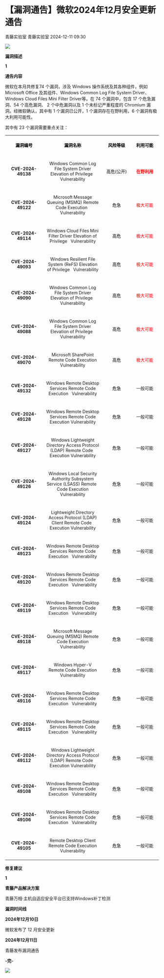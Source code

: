 #  【漏洞通告】微软2024年12月安全更新通告   
青藤实验室  青藤实验室   2024-12-11 09:30  
  
![](https://mmbiz.qpic.cn/sz_mmbiz_gif/8WTUSyXg5PFTmTVJPAiagO2G7ic9qB4VcgyYiaiacD642uAPy16jYThn0t4tuWAXl9JQgIAjZCmsyYTxfmgfQsaqdg/640?wx_fmt=gif&from=appmsg "")  
  
**漏洞描述**  
  
  
  
  
**1**  
  
**通告内容**  
  
  
微软在本月共修复74 个漏洞，涉及 Windows 操作系统及其各种组件，例如 Microsoft Office 及其组件、Windows Common Log File System Driver、Windows Cloud Files Mini Filter Driver等。在 74 个漏洞中，包含 17 个危急漏洞、54 个高危漏洞、 2 个中危漏洞以及 1 个未标记严重程度的 Chromium 漏洞。经微软确认，其中有 1 个漏洞已公开，1 个漏洞存在在野利用，6 个漏洞有极大利用可能性。  
  
  
其中有 23 个漏洞需要重点关注：  
  
<table><tbody><tr><td style="border-bottom-width: 2px;border-color: rgb(153, 153, 153) rgb(153, 153, 153) rgb(102, 102, 102);padding: 5px 10px;" width="116.66666666666666"><p style="text-align:center;"><span style="font-size:14px;"><strong><span style="color: black;">漏洞编号</span></strong></span></p></td><td style="border-top-color: rgb(153, 153, 153);border-left: none;border-bottom-width: 2px;border-bottom-color: rgb(102, 102, 102);border-right-color: rgb(153, 153, 153);padding: 5px 10px;" width="196.66666666666666"><p style="text-align:center;"><span style="font-size:14px;"><strong><span style="color: black;">漏洞名称</span></strong></span></p></td><td style="border-top-color: rgb(153, 153, 153);border-left: none;border-bottom-width: 2px;border-bottom-color: rgb(102, 102, 102);border-right-color: rgb(153, 153, 153);padding: 5px 10px;" width="83.66666666666667"><p style="text-align:center;"><span style="font-size:14px;"><strong><span style="color: black;">风险等级</span></strong></span></p></td><td style="border-top-color: rgb(153, 153, 153);border-left: none;border-bottom-width: 2px;border-bottom-color: rgb(102, 102, 102);border-right-color: rgb(153, 153, 153);padding: 5px 10px;" width="85.66666666666667"><p style="text-align:center;"><span style="font-size:14px;"><strong><span style="color: black;">利用可能</span></strong></span></p></td></tr><tr><td style="border-right-color: rgb(153, 153, 153);border-bottom-color: rgb(153, 153, 153);border-left-color: rgb(153, 153, 153);border-top: none;padding: 5px 10px;" width="116.66666666666667"><p style="text-align:center;"><span style="font-size:14px;"><strong>CVE-2024-49138</strong></span></p></td><td style="border-top: none;border-left: none;border-bottom-color: rgb(153, 153, 153);border-right-color: rgb(153, 153, 153);padding: 5px 10px;" width="196.66666666666666"><p style="text-align:center;"><span style="font-size:14px;">Windows Common Log File System Driver Elevation of Privilege   Vulnerability</span></p></td><td style="border-top: none;border-left: none;border-bottom-color: rgb(153, 153, 153);border-right-color: rgb(153, 153, 153);padding: 5px 10px;" width="83.66666666666667"><p style="text-align:center;"><span style="color: black;font-size: 14px;">高危(公开)</span></p></td><td style="border-top: none;border-left: none;border-bottom-color: rgb(153, 153, 153);border-right-color: rgb(153, 153, 153);padding: 5px 10px;" width="85.66666666666667"><p style="text-align:center;"><span style="font-size:14px;"><strong><span style="color: red;">在野利用</span></strong></span></p></td></tr><tr><td style="border-right-color: rgb(153, 153, 153);border-bottom-color: rgb(153, 153, 153);border-left-color: rgb(153, 153, 153);border-top: none;padding: 5px 10px;" width="116.66666666666667"><p style="text-align:center;"><span style="font-size:14px;"><strong>CVE-2024-49122</strong></span></p></td><td style="border-top: none;border-left: none;border-bottom-color: rgb(153, 153, 153);border-right-color: rgb(153, 153, 153);padding: 5px 10px;" width="196.66666666666666"><p style="text-align:center;"><span style="font-size:14px;">Microsoft Message Queuing (MSMQ) Remote Code Execution   Vulnerability</span></p></td><td style="border-top: none;border-left: none;border-bottom-color: rgb(153, 153, 153);border-right-color: rgb(153, 153, 153);padding: 5px 10px;" width="83.66666666666667"><p style="text-align:center;"><span style="color: black;font-size: 14px;">危急</span></p></td><td style="border-top: none;border-left: none;border-bottom-color: rgb(153, 153, 153);border-right-color: rgb(153, 153, 153);padding: 5px 10px;" width="85.66666666666667"><p style="text-align:center;"><span style="color: red;font-size: 14px;">极大可能</span></p></td></tr><tr><td style="border-right-color: rgb(153, 153, 153);border-bottom-color: rgb(153, 153, 153);border-left-color: rgb(153, 153, 153);border-top: none;padding: 5px 10px;" width="116.66666666666667"><p style="text-align:center;"><span style="font-size:14px;"><strong>CVE-2024-49114</strong></span></p></td><td style="border-top: none;border-left: none;border-bottom-color: rgb(153, 153, 153);border-right-color: rgb(153, 153, 153);padding: 5px 10px;" width="196.66666666666666"><p style="text-align:center;"><span style="font-size:14px;">Windows Cloud Files Mini Filter Driver Elevation of Privilege   Vulnerability</span></p></td><td style="border-top: none;border-left: none;border-bottom-color: rgb(153, 153, 153);border-right-color: rgb(153, 153, 153);padding: 5px 10px;" width="83.66666666666667"><p style="text-align:center;"><span style="color: black;font-size: 14px;">高危</span></p></td><td style="border-top: none;border-left: none;border-bottom-color: rgb(153, 153, 153);border-right-color: rgb(153, 153, 153);padding: 5px 10px;" width="85.66666666666667"><p style="text-align:center;"><span style="color: red;font-size: 14px;">极大可能</span></p></td></tr><tr><td style="border-right-color: rgb(153, 153, 153);border-bottom-color: rgb(153, 153, 153);border-left-color: rgb(153, 153, 153);border-top: none;padding: 5px 10px;" width="116.66666666666667"><p style="text-align:center;"><span style="font-size:14px;"><strong>CVE-2024-49093</strong></span></p></td><td style="border-top: none;border-left: none;border-bottom-color: rgb(153, 153, 153);border-right-color: rgb(153, 153, 153);padding: 5px 10px;" width="196.66666666666666"><p style="text-align:center;"><span style="font-size:14px;">Windows Resilient File System (ReFS) Elevation of Privilege   Vulnerability</span></p></td><td style="border-top: none;border-left: none;border-bottom-color: rgb(153, 153, 153);border-right-color: rgb(153, 153, 153);padding: 5px 10px;" width="83.66666666666667"><p style="text-align:center;"><span style="color: black;font-size: 14px;">高危</span></p></td><td style="border-top: none;border-left: none;border-bottom-color: rgb(153, 153, 153);border-right-color: rgb(153, 153, 153);padding: 5px 10px;" width="85.66666666666667"><p style="text-align:center;"><span style="color: red;font-size: 14px;">极大可能</span></p></td></tr><tr><td style="border-right-color: rgb(153, 153, 153);border-bottom-color: rgb(153, 153, 153);border-left-color: rgb(153, 153, 153);border-top: none;padding: 5px 10px;" width="116.66666666666667"><p style="text-align:center;"><span style="font-size:14px;"><strong>CVE-2024-49090</strong></span></p></td><td style="border-top: none;border-left: none;border-bottom-color: rgb(153, 153, 153);border-right-color: rgb(153, 153, 153);padding: 5px 10px;" width="196.66666666666666"><p style="text-align:center;"><span style="font-size:14px;">Windows Common Log File System Driver Elevation of Privilege   Vulnerability</span></p></td><td style="border-top: none;border-left: none;border-bottom-color: rgb(153, 153, 153);border-right-color: rgb(153, 153, 153);padding: 5px 10px;" width="83.66666666666667"><p style="text-align:center;"><span style="color: black;font-size: 14px;">高危</span></p></td><td style="border-top: none;border-left: none;border-bottom-color: rgb(153, 153, 153);border-right-color: rgb(153, 153, 153);padding: 5px 10px;" width="85.66666666666667"><p style="text-align:center;"><span style="color: red;font-size: 14px;">极大可能</span></p></td></tr><tr><td style="border-right-color: rgb(153, 153, 153);border-bottom-color: rgb(153, 153, 153);border-left-color: rgb(153, 153, 153);border-top: none;padding: 5px 10px;" width="116.66666666666667"><p style="text-align:center;"><span style="font-size:14px;"><strong>CVE-2024-49088</strong></span></p></td><td style="border-top: none;border-left: none;border-bottom-color: rgb(153, 153, 153);border-right-color: rgb(153, 153, 153);padding: 5px 10px;" width="196.66666666666666"><p style="text-align:center;"><span style="font-size:14px;">Windows Common Log File System Driver Elevation of Privilege   Vulnerability</span></p></td><td style="border-top: none;border-left: none;border-bottom-color: rgb(153, 153, 153);border-right-color: rgb(153, 153, 153);padding: 5px 10px;" width="83.66666666666667"><p style="text-align:center;"><span style="color: black;font-size: 14px;">高危</span></p></td><td style="border-top: none;border-left: none;border-bottom-color: rgb(153, 153, 153);border-right-color: rgb(153, 153, 153);padding: 5px 10px;" width="85.66666666666667"><p style="text-align:center;"><span style="color: red;font-size: 14px;">极大可能</span></p></td></tr><tr><td style="border-right-color: rgb(153, 153, 153);border-bottom-color: rgb(153, 153, 153);border-left-color: rgb(153, 153, 153);border-top: none;padding: 5px 10px;" width="116.66666666666667"><p style="text-align:center;"><span style="font-size:14px;"><strong>CVE-2024-49070</strong></span></p></td><td style="border-top: none;border-left: none;border-bottom-color: rgb(153, 153, 153);border-right-color: rgb(153, 153, 153);padding: 5px 10px;" width="196.66666666666666"><p style="text-align:center;"><span style="font-size:14px;">Microsoft SharePoint Remote Code Execution Vulnerability</span></p></td><td style="border-top: none;border-left: none;border-bottom-color: rgb(153, 153, 153);border-right-color: rgb(153, 153, 153);padding: 5px 10px;" width="83.66666666666667"><p style="text-align:center;"><span style="color: black;font-size: 14px;">高危</span></p></td><td style="border-top: none;border-left: none;border-bottom-color: rgb(153, 153, 153);border-right-color: rgb(153, 153, 153);padding: 5px 10px;" width="85.66666666666667"><p style="text-align:center;"><span style="color: red;font-size: 14px;">极大可能</span></p></td></tr><tr><td style="border-right-color: rgb(153, 153, 153);border-bottom-color: rgb(153, 153, 153);border-left-color: rgb(153, 153, 153);border-top: none;padding: 5px 10px;" width="116.66666666666667"><p style="text-align:center;"><span style="font-size:14px;"><strong>CVE-2024-49132</strong></span></p></td><td style="border-top: none;border-left: none;border-bottom-color: rgb(153, 153, 153);border-right-color: rgb(153, 153, 153);padding: 5px 10px;" width="196.66666666666666"><p style="text-align:center;"><span style="font-size:14px;">Windows Remote Desktop Services Remote Code Execution   Vulnerability</span></p></td><td style="border-top: none;border-left: none;border-bottom-color: rgb(153, 153, 153);border-right-color: rgb(153, 153, 153);padding: 5px 10px;" width="83.66666666666667"><p style="text-align:center;"><span style="color: black;font-size: 14px;">危急</span></p></td><td style="border-top: none;border-left: none;border-bottom-color: rgb(153, 153, 153);border-right-color: rgb(153, 153, 153);padding: 5px 10px;" width="85.66666666666667"><p style="text-align:center;"><span style="font-size: 14px;">一般可能</span></p></td></tr><tr><td style="border-right-color: rgb(153, 153, 153);border-bottom-color: rgb(153, 153, 153);border-left-color: rgb(153, 153, 153);border-top: none;padding: 5px 10px;" width="116.66666666666667"><p style="text-align:center;"><span style="font-size:14px;"><strong>CVE-2024-49128</strong></span></p></td><td style="border-top: none;border-left: none;border-bottom-color: rgb(153, 153, 153);border-right-color: rgb(153, 153, 153);padding: 5px 10px;" width="196.66666666666666"><p style="text-align:center;"><span style="font-size:14px;">Windows Remote Desktop Services Remote Code Execution Vulnerability</span></p></td><td style="border-top: none;border-left: none;border-bottom-color: rgb(153, 153, 153);border-right-color: rgb(153, 153, 153);padding: 5px 10px;" width="83.66666666666667"><p style="text-align:center;"><span style="color: black;font-size: 14px;">危急</span></p></td><td style="border-top: none;border-left: none;border-bottom-color: rgb(153, 153, 153);border-right-color: rgb(153, 153, 153);padding: 5px 10px;" width="85.66666666666667"><p style="text-align:center;"><span style="font-size: 14px;">一般可能</span></p></td></tr><tr><td style="border-right-color: rgb(153, 153, 153);border-bottom-color: rgb(153, 153, 153);border-left-color: rgb(153, 153, 153);border-top: none;padding: 5px 10px;" width="116.66666666666667"><p style="text-align:center;"><span style="font-size:14px;"><strong>CVE-2024-49127</strong></span></p></td><td style="border-top: none;border-left: none;border-bottom-color: rgb(153, 153, 153);border-right-color: rgb(153, 153, 153);padding: 5px 10px;" width="196.66666666666666"><p style="text-align:center;"><span style="font-size:14px;">Windows Lightweight Directory Access Protocol (LDAP) Remote Code   Execution Vulnerability</span></p></td><td style="border-top: none;border-left: none;border-bottom-color: rgb(153, 153, 153);border-right-color: rgb(153, 153, 153);padding: 5px 10px;" width="83.66666666666667"><p style="text-align:center;"><span style="color: black;font-size: 14px;">危急</span></p></td><td style="border-top: none;border-left: none;border-bottom-color: rgb(153, 153, 153);border-right-color: rgb(153, 153, 153);padding: 5px 10px;" width="85.66666666666667"><p style="text-align:center;"><span style="font-size: 14px;">一般可能</span></p></td></tr><tr><td style="border-right-color: rgb(153, 153, 153);border-bottom-color: rgb(153, 153, 153);border-left-color: rgb(153, 153, 153);border-top: none;padding: 5px 10px;" width="116.66666666666667"><p style="text-align:center;"><span style="font-size:14px;"><strong>CVE-2024-49126</strong></span></p></td><td style="border-top: none;border-left: none;border-bottom-color: rgb(153, 153, 153);border-right-color: rgb(153, 153, 153);padding: 5px 10px;" width="196.66666666666666"><p style="text-align:center;"><span style="font-size:14px;">Windows Local Security Authority Subsystem Service (LSASS) Remote   Code Execution Vulnerability</span></p></td><td style="border-top: none;border-left: none;border-bottom-color: rgb(153, 153, 153);border-right-color: rgb(153, 153, 153);padding: 5px 10px;" width="83.66666666666667"><p style="text-align:center;"><span style="color: black;font-size: 14px;">危急</span></p></td><td style="border-top: none;border-left: none;border-bottom-color: rgb(153, 153, 153);border-right-color: rgb(153, 153, 153);padding: 5px 10px;" width="85.66666666666667"><p style="text-align:center;"><span style="font-size: 14px;">一般可能</span></p></td></tr><tr><td style="border-right-color: rgb(153, 153, 153);border-bottom-color: rgb(153, 153, 153);border-left-color: rgb(153, 153, 153);border-top: none;padding: 5px 10px;" width="116.66666666666667"><p style="text-align:center;"><span style="font-size:14px;"><strong>CVE-2024-49124</strong></span></p></td><td style="border-top: none;border-left: none;border-bottom-color: rgb(153, 153, 153);border-right-color: rgb(153, 153, 153);padding: 5px 10px;" width="196.66666666666666"><p style="text-align:center;"><span style="font-size:14px;">Lightweight Directory Access Protocol (LDAP) Client Remote Code   Execution Vulnerability</span></p></td><td style="border-top: none;border-left: none;border-bottom-color: rgb(153, 153, 153);border-right-color: rgb(153, 153, 153);padding: 5px 10px;" width="83.66666666666667"><p style="text-align:center;"><span style="color: black;font-size: 14px;">危急</span></p></td><td style="border-top: none;border-left: none;border-bottom-color: rgb(153, 153, 153);border-right-color: rgb(153, 153, 153);padding: 5px 10px;" width="85.66666666666667"><p style="text-align:center;"><span style="font-size: 14px;">一般可能</span></p></td></tr><tr><td style="border-right-color: rgb(153, 153, 153);border-bottom-color: rgb(153, 153, 153);border-left-color: rgb(153, 153, 153);border-top: none;padding: 5px 10px;" width="116.66666666666667"><p style="text-align:center;"><span style="font-size:14px;"><strong>CVE-2024-49123</strong></span></p></td><td style="border-top: none;border-left: none;border-bottom-color: rgb(153, 153, 153);border-right-color: rgb(153, 153, 153);padding: 5px 10px;" width="196.66666666666666"><p style="text-align:center;"><span style="font-size:14px;">Windows Remote Desktop Services Remote Code Execution   Vulnerability</span></p></td><td style="border-top: none;border-left: none;border-bottom-color: rgb(153, 153, 153);border-right-color: rgb(153, 153, 153);padding: 5px 10px;" width="83.66666666666667"><p style="text-align:center;"><span style="color: black;font-size: 14px;">危急</span></p></td><td style="border-top: none;border-left: none;border-bottom-color: rgb(153, 153, 153);border-right-color: rgb(153, 153, 153);padding: 5px 10px;" width="85.66666666666667"><p style="text-align:center;"><span style="font-size: 14px;">一般可能</span></p></td></tr><tr><td style="border-right-color: rgb(153, 153, 153);border-bottom-color: rgb(153, 153, 153);border-left-color: rgb(153, 153, 153);border-top: none;padding: 5px 10px;" width="116.66666666666667"><p style="text-align:center;"><span style="font-size:14px;"><strong>CVE-2024-49120</strong></span></p></td><td style="border-top: none;border-left: none;border-bottom-color: rgb(153, 153, 153);border-right-color: rgb(153, 153, 153);padding: 5px 10px;" width="196.66666666666666"><p style="text-align:center;"><span style="font-size:14px;">Windows Remote Desktop Services Remote Code Execution   Vulnerability</span></p></td><td style="border-top: none;border-left: none;border-bottom-color: rgb(153, 153, 153);border-right-color: rgb(153, 153, 153);padding: 5px 10px;" width="83.66666666666667"><p style="text-align:center;"><span style="color: black;font-size: 14px;">危急</span></p></td><td style="border-top: none;border-left: none;border-bottom-color: rgb(153, 153, 153);border-right-color: rgb(153, 153, 153);padding: 5px 10px;" width="85.66666666666667"><p style="text-align:center;"><span style="font-size: 14px;">一般可能</span></p></td></tr><tr><td style="border-right-color: rgb(153, 153, 153);border-bottom-color: rgb(153, 153, 153);border-left-color: rgb(153, 153, 153);border-top: none;padding: 5px 10px;" width="116.66666666666667"><p style="text-align:center;"><span style="font-size:14px;"><strong>CVE-2024-49119</strong></span></p></td><td style="border-top: none;border-left: none;border-bottom-color: rgb(153, 153, 153);border-right-color: rgb(153, 153, 153);padding: 5px 10px;" width="196.66666666666666"><p style="text-align:center;"><span style="font-size:14px;">Windows Remote Desktop Services Remote Code Execution   Vulnerability</span></p></td><td style="border-top: none;border-left: none;border-bottom-color: rgb(153, 153, 153);border-right-color: rgb(153, 153, 153);padding: 5px 10px;" width="83.66666666666667"><p style="text-align:center;"><span style="color: black;font-size: 14px;">危急</span></p></td><td style="border-top: none;border-left: none;border-bottom-color: rgb(153, 153, 153);border-right-color: rgb(153, 153, 153);padding: 5px 10px;" width="85.66666666666667"><p style="text-align:center;"><span style="font-size: 14px;">一般可能</span></p></td></tr><tr><td style="border-right-color: rgb(153, 153, 153);border-bottom-color: rgb(153, 153, 153);border-left-color: rgb(153, 153, 153);border-top: none;padding: 5px 10px;" width="116.66666666666667"><p style="text-align:center;"><span style="font-size:14px;"><strong>CVE-2024-49118</strong></span></p></td><td style="border-top: none;border-left: none;border-bottom-color: rgb(153, 153, 153);border-right-color: rgb(153, 153, 153);padding: 5px 10px;" width="196.66666666666666"><p style="text-align:center;"><span style="font-size:14px;">Microsoft Message Queuing (MSMQ) Remote Code Execution Vulnerability</span></p></td><td style="border-top: none;border-left: none;border-bottom-color: rgb(153, 153, 153);border-right-color: rgb(153, 153, 153);padding: 5px 10px;" width="83.66666666666667"><p style="text-align:center;"><span style="color: black;font-size: 14px;">危急</span></p></td><td style="border-top: none;border-left: none;border-bottom-color: rgb(153, 153, 153);border-right-color: rgb(153, 153, 153);padding: 5px 10px;" width="85.66666666666667"><p style="text-align:center;"><span style="font-size: 14px;">一般可能</span></p></td></tr><tr><td style="border-right-color: rgb(153, 153, 153);border-bottom-color: rgb(153, 153, 153);border-left-color: rgb(153, 153, 153);border-top: none;padding: 5px 10px;" width="116.66666666666667"><p style="text-align:center;"><span style="font-size:14px;"><strong>CVE-2024-49117</strong></span></p></td><td style="border-top: none;border-left: none;border-bottom-color: rgb(153, 153, 153);border-right-color: rgb(153, 153, 153);padding: 5px 10px;" width="196.66666666666666"><p style="text-align:center;"><span style="font-size:14px;">Windows Hyper-V Remote Code Execution Vulnerability</span></p></td><td style="border-top: none;border-left: none;border-bottom-color: rgb(153, 153, 153);border-right-color: rgb(153, 153, 153);padding: 5px 10px;" width="83.66666666666667"><p style="text-align:center;"><span style="color: black;font-size: 14px;">危急</span></p></td><td style="border-top: none;border-left: none;border-bottom-color: rgb(153, 153, 153);border-right-color: rgb(153, 153, 153);padding: 5px 10px;" width="85.66666666666667"><p style="text-align:center;"><span style="font-size: 14px;">一般可能</span></p></td></tr><tr><td style="border-right-color: rgb(153, 153, 153);border-bottom-color: rgb(153, 153, 153);border-left-color: rgb(153, 153, 153);border-top: none;padding: 5px 10px;" width="116.66666666666667"><p style="text-align:center;"><span style="font-size:14px;"><strong>CVE-2024-49116</strong></span></p></td><td style="border-top: none;border-left: none;border-bottom-color: rgb(153, 153, 153);border-right-color: rgb(153, 153, 153);padding: 5px 10px;" width="196.66666666666666"><p style="text-align:center;"><span style="font-size:14px;">Windows Remote Desktop Services Remote Code Execution   Vulnerability</span></p></td><td style="border-top: none;border-left: none;border-bottom-color: rgb(153, 153, 153);border-right-color: rgb(153, 153, 153);padding: 5px 10px;" width="83.66666666666667"><p style="text-align:center;"><span style="color: black;font-size: 14px;">危急</span></p></td><td style="border-top: none;border-left: none;border-bottom-color: rgb(153, 153, 153);border-right-color: rgb(153, 153, 153);padding: 5px 10px;" width="85.66666666666667"><p style="text-align:center;"><span style="font-size: 14px;">一般可能</span></p></td></tr><tr><td style="border-right-color: rgb(153, 153, 153);border-bottom-color: rgb(153, 153, 153);border-left-color: rgb(153, 153, 153);border-top: none;padding: 5px 10px;" width="116.66666666666667"><p style="text-align:center;"><span style="font-size:14px;"><strong>CVE-2024-49115</strong></span></p></td><td style="border-top: none;border-left: none;border-bottom-color: rgb(153, 153, 153);border-right-color: rgb(153, 153, 153);padding: 5px 10px;" width="196.66666666666666"><p style="text-align:center;"><span style="font-size:14px;">Windows Remote Desktop Services Remote Code Execution   Vulnerability</span></p></td><td style="border-top: none;border-left: none;border-bottom-color: rgb(153, 153, 153);border-right-color: rgb(153, 153, 153);padding: 5px 10px;" width="83.66666666666667"><p style="text-align:center;"><span style="color: black;font-size: 14px;">危急</span></p></td><td style="border-top: none;border-left: none;border-bottom-color: rgb(153, 153, 153);border-right-color: rgb(153, 153, 153);padding: 5px 10px;" width="85.66666666666667"><p style="text-align:center;"><span style="font-size: 14px;">一般可能</span></p></td></tr><tr><td style="border-right-color: rgb(153, 153, 153);border-bottom-color: rgb(153, 153, 153);border-left-color: rgb(153, 153, 153);border-top: none;padding: 5px 10px;" width="116.66666666666667"><p style="text-align:center;"><span style="font-size:14px;"><strong>CVE-2024-49112</strong></span></p></td><td style="border-top: none;border-left: none;border-bottom-color: rgb(153, 153, 153);border-right-color: rgb(153, 153, 153);padding: 5px 10px;" width="196.66666666666666"><p style="text-align:center;"><span style="font-size:14px;">Windows Lightweight Directory Access Protocol (LDAP) Remote Code   Execution Vulnerability</span></p></td><td style="border-top: none;border-left: none;border-bottom-color: rgb(153, 153, 153);border-right-color: rgb(153, 153, 153);padding: 5px 10px;" width="83.66666666666667"><p style="text-align:center;"><span style="color: black;font-size: 14px;">危急</span></p></td><td style="border-top: none;border-left: none;border-bottom-color: rgb(153, 153, 153);border-right-color: rgb(153, 153, 153);padding: 5px 10px;" width="85.66666666666667"><p style="text-align:center;"><span style="font-size: 14px;">一般可能</span></p></td></tr><tr><td style="border-right-color: rgb(153, 153, 153);border-bottom-color: rgb(153, 153, 153);border-left-color: rgb(153, 153, 153);border-top: none;padding: 5px 10px;" width="116.66666666666667"><p style="text-align:center;"><span style="font-size:14px;"><strong>CVE-2024-49108</strong></span></p></td><td style="border-top: none;border-left: none;border-bottom-color: rgb(153, 153, 153);border-right-color: rgb(153, 153, 153);padding: 5px 10px;" width="196.66666666666666"><p style="text-align:center;"><span style="font-size:14px;">Windows Remote Desktop Services Remote Code Execution   Vulnerability</span></p></td><td style="border-top: none;border-left: none;border-bottom-color: rgb(153, 153, 153);border-right-color: rgb(153, 153, 153);padding: 5px 10px;" width="83.66666666666667"><p style="text-align:center;"><span style="color: black;font-size: 14px;">危急</span></p></td><td style="border-top: none;border-left: none;border-bottom-color: rgb(153, 153, 153);border-right-color: rgb(153, 153, 153);padding: 5px 10px;" width="85.66666666666667"><p style="text-align:center;"><span style="font-size: 14px;">一般可能</span></p></td></tr><tr><td style="border-right-color: rgb(153, 153, 153);border-bottom-color: rgb(153, 153, 153);border-left-color: rgb(153, 153, 153);border-top: none;padding: 5px 10px;" width="116.66666666666667"><p style="text-align:center;"><span style="font-size:14px;"><strong>CVE-2024-49106</strong></span></p></td><td style="border-top: none;border-left: none;border-bottom-color: rgb(153, 153, 153);border-right-color: rgb(153, 153, 153);padding: 5px 10px;" width="196.66666666666666"><p style="text-align:center;"><span style="font-size:14px;">Windows Remote Desktop Services Remote Code Execution   Vulnerability</span></p></td><td style="border-top: none;border-left: none;border-bottom-color: rgb(153, 153, 153);border-right-color: rgb(153, 153, 153);padding: 5px 10px;" width="83.66666666666667"><p style="text-align:center;"><span style="color: black;font-size: 14px;">危急</span></p></td><td style="border-top: none;border-left: none;border-bottom-color: rgb(153, 153, 153);border-right-color: rgb(153, 153, 153);padding: 5px 10px;" width="85.66666666666667"><p style="text-align:center;"><span style="font-size: 14px;">一般可能</span></p></td></tr><tr><td style="border-right-color: rgb(153, 153, 153);border-bottom-color: rgb(153, 153, 153);border-left-color: rgb(153, 153, 153);border-top: none;padding: 5px 10px;" width="116.66666666666667"><p style="text-align:center;"><span style="font-size:14px;"><strong>CVE-2024-49105</strong></span></p></td><td style="border-top: none;border-left: none;border-bottom-color: rgb(153, 153, 153);border-right-color: rgb(153, 153, 153);padding: 5px 10px;" width="196.66666666666666"><p style="text-align:center;"><span style="font-size:14px;">Remote Desktop Client Remote Code Execution Vulnerability</span></p></td><td style="border-top: none;border-left: none;border-bottom-color: rgb(153, 153, 153);border-right-color: rgb(153, 153, 153);padding: 5px 10px;" width="83.66666666666667"><p style="text-align:center;"><span style="color: black;font-size: 14px;">危急</span></p></td><td style="border-top: none;border-left: none;border-bottom-color: rgb(153, 153, 153);border-right-color: rgb(153, 153, 153);padding: 5px 10px;" width="85.66666666666667"><p style="text-align:center;"><span style="font-size: 14px;">一般可能</span></p></td></tr></tbody></table>  
  
  
**修复建议**  
  
  
  
  
**1**  
  
**青藤产品解决方案**  
  
  
青藤万相·主机自适应安全平台已支持Windows补丁检测  
  
  
**漏洞时间线**  
  
  
  
**2024年12月10日**  
  
微软发布了 12 月安全更新  
  
**2024年12月11日**  
  
青藤发布漏洞通告  
  
**-完-**  
  
  
![](https://mmbiz.qpic.cn/mmbiz_jpg/7EpcyTBK4P24mEsq9AE2FJqjthYXK12tN1MpibDHgb7KE8VpgqvUZJlX6satl8hR24liat8Hvx3RnrQBVFlayvXQ/640?wx_fmt=jpeg "")  
  
  
